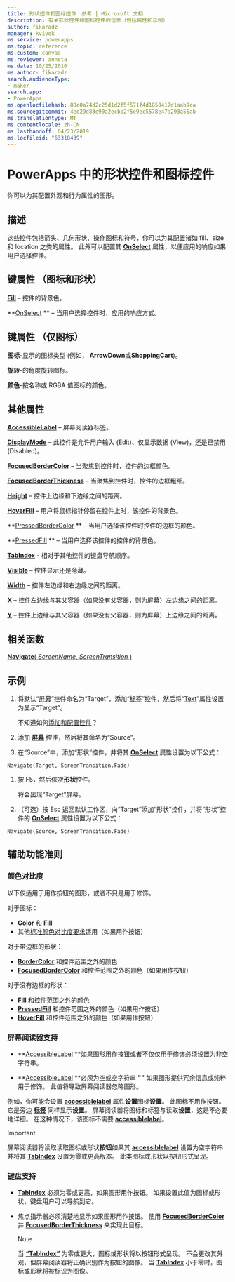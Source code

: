 ```yaml
---
title: 形状控件和图标控件：参考 | Microsoft 文档
description: 有关形状控件和图标控件的信息（包括属性和示例）
author: fikaradz
manager: kvivek
ms.service: powerapps
ms.topic: reference
ms.custom: canvas
ms.reviewer: anneta
ms.date: 10/25/2016
ms.author: fikaradz
search.audienceType:
- maker
search.app:
- PowerApps
ms.openlocfilehash: 88e0a74d2c25d1d2f5f571f4d1850417d1aab9ca
ms.sourcegitcommit: 4ed29d83e90a2ecbb2f5e9ec5578e47a293a55ab
ms.translationtype: MT
ms.contentlocale: zh-CN
ms.lasthandoff: 04/23/2019
ms.locfileid: "63318439"
---
```

# <a name="shape-controls-and-icon-controls-in-powerapps"></a>PowerApps 中的形状控件和图标控件
你可以为其配置外观和行为属性的图形。

## <a name="description"></a>描述
这些控件包括箭头、几何形状、操作图标和符号，你可以为其配置诸如 fill、size 和 location 之类的属性。 此外可以配置其 **[OnSelect](properties-core.md)** 属性，以便应用的响应如果用户选择控件。

## <a name="key-properties-icons-and-shapes"></a>键属性 （图标和形状）
**[Fill](properties-color-border.md)** – 控件的背景色。

**[OnSelect](properties-core.md) ** – 当用户选择控件时，应用的响应方式。

## <a name="key-properties-icons-only"></a>键属性 （仅图标）

**图标**-显示的图标类型 (例如， **ArrowDown**或**ShoppingCart**)。 

**旋转**-的角度旋转图标。 

**颜色**-按名称或 RGBA 值图标的颜色。

## <a name="additional-properties"></a>其他属性
**[AccessibleLabel](properties-accessibility.md)** – 屏幕阅读器标签。

**[DisplayMode](properties-core.md)** – 此控件是允许用户输入 (Edit)、仅显示数据 (View)，还是已禁用 (Disabled)。

**[FocusedBorderColor](properties-color-border.md)** – 当聚焦到控件时，控件的边框颜色。

**[FocusedBorderThickness](properties-color-border.md)** – 当聚焦到控件时，控件的边框粗细。

**[Height](properties-size-location.md)** – 控件上边缘和下边缘之间的距离。

**[HoverFill](properties-color-border.md)** – 用户将鼠标指针停留在控件上时，该控件的背景色。

**[PressedBorderColor](properties-color-border.md) ** – 当用户选择该控件时控件的边框的颜色。

**[PressedFill](properties-color-border.md) ** – 当用户选择该控件的控件的背景色。

**[TabIndex](properties-accessibility.md)** - 相对于其他控件的键盘导航顺序。

**[Visible](properties-core.md)** – 控件显示还是隐藏。

**[Width](properties-size-location.md)** – 控件左边缘和右边缘之间的距离。

**[X](properties-size-location.md)** – 控件左边缘与其父容器（如果没有父容器，则为屏幕）左边缘之间的距离。

**[Y](properties-size-location.md)** – 控件上边缘与其父容器（如果没有父容器，则为屏幕）上边缘之间的距离。

## <a name="related-functions"></a>相关函数

[**Navigate**( *ScreenName*, *ScreenTransition* )](../functions/function-navigate.md)

## <a name="example"></a>示例

1. 将默认“[屏幕](control-screen.md)”控件命名为“Target”，添加“[标签](control-text-box.md)”控件，然后将“[Text](properties-core.md)”属性设置为显示“Target”。

    不知道如何[添加和配置控件](../add-configure-controls.md)？

1. 添加 **[屏幕](control-screen.md)** 控件，然后将其命名为“Source”。

1. 在“Source”中，添加“形状”控件，并将其 **[OnSelect](properties-core.md)** 属性设置为以下公式：

  `Navigate(Target, ScreenTransition.Fade)`
  
1. 按 F5，然后依次**形状**控件。

    将会出现“Target”屏幕。

1. （可选）按 Esc 返回默认工作区，向“Target”添加“形状”控件，并将“形状”控件的 **[OnSelect](properties-core.md)** 属性设置为以下公式：

  `Navigate(Source, ScreenTransition.Fade)`

## <a name="accessibility-guidelines"></a>辅助功能准则

### <a name="color-contrast"></a>颜色对比度

以下仅适用于用作按钮的图形，或者不只是用于修饰。

对于图标：
- **[Color](properties-color-border.md)** 和 **[Fill](properties-color-border.md)**
- 其他[标准颜色对比度要求](../accessible-apps-color.md)适用（如果用作按钮）

对于带边框的形状：
- **[BorderColor](properties-color-border.md)** 和控件范围之外的颜色
- **[FocusedBorderColor](properties-color-border.md)** 和控件范围之外的颜色（如果用作按钮）

对于没有边框的形状：
- **[Fill](properties-color-border.md)** 和控件范围之外的颜色
- **[PressedFill](properties-color-border.md)** 和控件范围之外的颜色（如果用作按钮）
- **[HoverFill](properties-color-border.md)** 和控件范围之外的颜色（如果用作按钮）

### <a name="screen-reader-support"></a>屏幕阅读器支持
- **[AccessibleLabel](properties-accessibility.md) **如果图形用作按钮或者不仅仅用于修饰必须设置为非空字符串。

- **[AccessibleLabel](properties-accessibility.md) **必须为空或空字符串 **""** 如果图形提供冗余信息或纯粹用于修饰。 此值将导致屏幕阅读器忽略图形。

例如，你可能会设置 **[accessiblelabel](properties-accessibility.md)** 属性**设置**图标**设置**。 此图标不用作按钮。 它是旁边 **[标签](control-text-box.md)** 同样显示**设置**。 屏幕阅读器将图标和标签与读取**设置**，这是不必要地详细。 在这种情况下，该图标不需要 **[accessiblelabel](properties-accessibility.md)**。

> [!IMPORTANT]
> 屏幕阅读器将读取读取图标或形状**按钮**如果其 **[accessiblelabel](properties-accessibility.md)** 设置为空字符串并将其 **[TabIndex](properties-accessibility.md)** 设置为零或更高版本。 此类图标或形状以按钮形式呈现。 

### <a name="keyboard-support"></a>键盘支持
- **[TabIndex](properties-accessibility.md)** 必须为零或更高，如果图形用作按钮。 如果设置此值为图标或形状，键盘用户可以导航到它。

- 焦点指示器必须清楚地显示如果图形用作按钮。 使用 **[FocusedBorderColor](properties-color-border.md)** 并 **[FocusedBorderThickness](properties-color-border.md)** 来实现此目标。

    > [!NOTE]
    > 当 **[“TabIndex”](properties-accessibility.md)** 为零或更大，图标或形状将以按钮形式呈现。 不会更改其外观，但屏幕阅读器将正确识别作为按钮的图像。 当 **[TabIndex](properties-accessibility.md)** 小于零时，图标或形状将被标识为图像。
